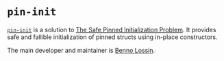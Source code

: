 # `pin-init`

[`pin-init`](https://github.com/Rust-for-Linux/pin-init) is a solution to [The Safe Pinned Initialization Problem](The-Safe-Pinned-Initialization-Problem.md). It provides safe and fallible initialization of pinned structs using in-place constructors.

The main developer and maintainer is [Benno Lossin](https://github.com/BennoLossin/).
